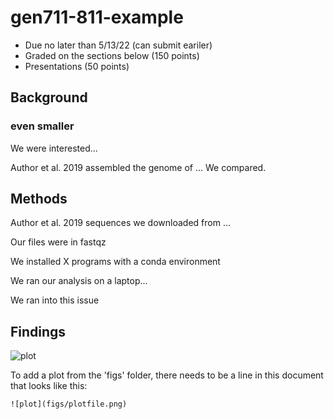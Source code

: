 # gen711-811-example

- Due no later than 5/13/22 (can submit eariler)
- Graded on the sections below (150 points)
- Presentations (50 points)

## Background
### even smaller 
We were interested... 

Author et al. 2019 assembled the genome of ... We compared. 

## Methods

Author et al. 2019 sequences we downloaded from ... 

Our files were in fastqz

We installed X programs with a conda environment

We ran our analysis on a laptop...

We ran into this issue

## Findings

![plot](figs/plotfile.png)


To add a plot from the 'figs' folder, there needs to be a line in this document that looks like this:
```
![plot](figs/plotfile.png)
```
